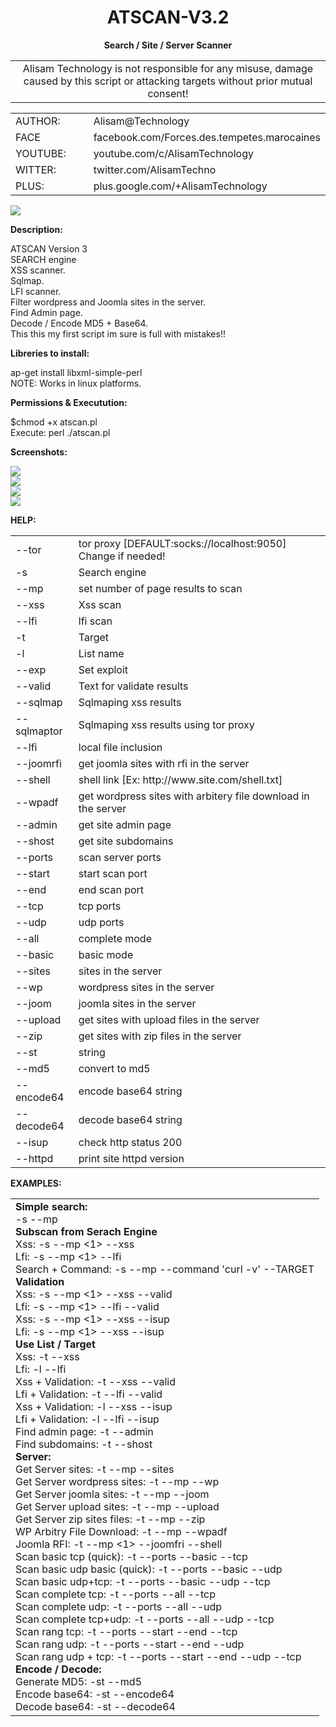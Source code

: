 <h1 align="center">ATSCAN-V3.2</h1>
<p align="center"> <b>Search / Site / Server Scanner </b></p>
<center>
<table border="0" cellpadding="0" cellspacing="2" width="100%px">
  <tr>
    <td align="center">Alisam Technology is not responsible for any misuse, damage caused by this script or attacking targets without prior mutual consent!</td>
  </tr>
</table>
</center>
<table border="0" cellpadding="0" cellspacing="2" width="100%px">
  <tr>
    <td width="30%">AUTHOR:</td><td>Alisam@Technology</td>
  </tr>
  <tr>
    <td width="30%">FACE</td><td>facebook.com/Forces.des.tempetes.marocaines</td>
  </tr>
  <tr>
    <td width="30%">YOUTUBE:</td><td>youtube.com/c/AlisamTechnology</td>
  </tr>
  <tr>
    <td width="30%">WITTER:</td><td>twitter.com/AlisamTechno</td>
  </tr>
  <tr>
    <td width="30%">PLUS:</td><td>plus.google.com/+AlisamTechnology</td>
  </tr>
</table>

<img src="http://i.imgur.com/3uTDVJq.jpg" />
<p> <b>Description: </b></p>
ATSCAN Version 3 <br /> SEARCH engine <br />XSS scanner. <br /> Sqlmap. <br /> LFI scanner.<br /> Filter wordpress and Joomla sites in the server. <br />Find Admin page.<br /> Decode / Encode MD5 + Base64. <br />This this my first script im sure is full with mistakes!! 

<p> <b>Libreries to install: </b></p>
ap-get install libxml-simple-perl <br />
NOTE: Works in linux platforms.

<p> <b>Permissions & Executution: </b></p>
$chmod +x atscan.pl </br>
Execute: perl ./atscan.pl

<p> <b>Screenshots: </b></p>
<img src="http://i.imgur.com/kAHDYnd.jpg" /><br />
<img src="http://i.imgur.com/atgEOXR.jpg" /><br />
<img src="http://i.imgur.com/dgvdZ6O.jpg" /><br />
<img src="http://i.imgur.com/U1TA0iM.jpg" /><br />

<p> <b>HELP: </b></p>
<table cellpadding="0" cellspacing="2" border="0">
  <tr>
    <td width="20%">--tor</td>
    <td>tor proxy [DEFAULT:socks://localhost:9050] Change if needed!</td>
  </tr>
  
  <tr>
    <td width="20%">-s</td>
    <td>Search engine</td>
  </tr>
  
  <tr>
    <td width="20%">--mp</td>
    <td>set number of page results to scan</td>
  </tr>
  
  <tr>
    <td width="20%">--xss</td>
    <td>Xss scan</td>
  </tr>
  
  
  <tr>
    <td width="20%">--lfi</td>
    <td>lfi scan</td>
  </tr>
  
  <tr>
    <td width="20%">-t</td>
    <td>Target</td>
  </tr>
  <tr>
    <td width="20%">-l</td>
    <td>List name</td>
  </tr>
  <tr>
    <td width="20%">--exp</td>
    <td>Set exploit</td>
  </tr>
  <tr>
    <td width="20%">--valid</td>
    <td>Text for validate results</td>
  </tr>
  <tr>
    <td width="20%">--sqlmap</td>
    <td>Sqlmaping xss results</td>
  </tr>
  <tr>
    <td width="20%">--sqlmaptor</td>
    <td>Sqlmaping xss results using tor proxy</td>
  </tr>
  <tr>
    <td width="20%">--lfi</td>
    <td>local file inclusion</td>
  </tr>
  <tr>
    <td width="20%">--joomrfi</td>
    <td>get joomla sites with rfi in the server</td>
  </tr>
  <tr>
    <td width="20%">--shell</td>
    <td>shell link [Ex: http://www.site.com/shell.txt]</td>
  </tr>
  <tr>
    <td width="20%">--wpadf</td>
    <td>get wordpress sites with arbitery file download in the server</td>
  </tr>
  <tr>
    <td width="20%">--admin</td>
    <td>get site admin page</td>
  </tr>
  <tr>
    <td width="20%">--shost</td>
    <td>get site subdomains</td>
  </tr>
  <tr>
    <td width="20%">--ports</td>
    <td>scan server ports</td>
  </tr>
  <tr>
    <td width="20%">--start</td>
    <td>start scan port</td>
  </tr>
  <tr>
    <td width="20%">--end</td>
    <td>end scan port</td>
  </tr>
  <tr>
    <td width="20%">--tcp</td>
    <td>tcp ports</td>
  </tr>
  <tr>
    <td width="20%">--udp</td>
    <td>udp ports</td>
  </tr>
  <tr>
    <td width="20%">--all</td>
    <td>complete mode</td>
  </tr>
  <tr>
    <td width="20%">--basic</td>
    <td>basic mode</td>
  </tr>
  <tr>
    <td width="20%">--sites</td>
    <td>sites in the server</td>
  </tr>
  <tr>
    <td width="20%">--wp</td>
    <td>wordpress sites in the server</td>
  </tr>
  <tr>
    <td width="20%">--joom</td>
    <td>joomla sites in the server</td>
  </tr>
  <tr>
    <td width="20%">--upload</td>
    <td>get sites with upload files in the server</td>
  </tr>
  <tr>
    <td width="20%">--zip</td>
    <td>get sites with zip files in the server</td>
  </tr>
  <tr>
    <td width="20%">--st</td>
    <td>string</td>
  </tr>
  <tr>
    <td width="20%">--md5</td>
    <td>convert to md5</td>
  </tr>
  <tr>
    <td width="20%">--encode64</td>
    <td>encode base64 string</td>
  </tr>
  <tr>
    <td width="20%">--decode64</td>
    <td>decode base64 string</td>
  </tr>
  <tr>
    <td width="20%">--isup</td>
    <td>check http status 200</td>
  </tr>
  <tr>
    <td width="20%">--httpd</td>
    <td>print site httpd version</td>
  </tr>
</table>
<p> <b>EXAMPLES: </b></p>
<table cellpadding="0" cellspacing="2" border="0">
  <tr>
    <td>
    <b>Simple search:</b><BR/>
    -s <dork> --mp <number of page results to scan><BR/>
    <B>Subscan from Serach Engine</B><BR/>
    Xss: -s <dork> --mp <1> --xss<BR/>
    Lfi: -s <dork> --mp <1> --lfi<BR/>
    Search + Command: -s <dork> --mp <value> --command 'curl -v' --TARGET<BR/>
    <b>Validation</b><BR/>
    Xss: -s <dork> --mp <1> --xss --valid <txt><BR/>
    Lfi: -s <dork> --mp <1> --lfi --valid <txt><BR/>
    Xss: -s <dork> --mp <1> --xss --isup<BR/>
    Lfi: -s <dork> --mp <1> --xss --isup<BR/>
    <b>Use List / Target</b><BR/>
    Xss: -t <target> --xss<BR/>
    Lfi: -l <target> --lfi<BR/>
    Xss + Validation: -t <target> --xss --valid <txt><BR/>
    Lfi + Validation: -t <target> --lfi --valid <txt> <BR/>
    Xss + Validation: -l <list.txt> --xss --isup<BR/>
    Lfi + Validation: -l <list.txt> --lfi --isup <BR/>
    Find admin page: -t <target> --admin <BR/>
    Find subdomains: -t <target> --shost <BR/>
    <b>Server:  </b><BR/>
    Get Server sites: -t <ip> --mp <value> --sites <BR/>
    Get Server wordpress sites: -t <ip> --mp <value> --wp  <BR/>
    Get Server joomla sites: -t <ip> --mp <value> --joom  <BR/>
    Get Server upload sites: -t <ip> --mp <value> --upload  <BR/>
    Get Server zip sites files: -t <ip> --mp <value> --zip  <BR/>
    WP Arbitry File Download: -t <ip> --mp <value> --wpadf  <BR/>
    Joomla RFI: -t <ip> --mp <1> --joomfri --shell <shell link> <BR/>
    Scan basic tcp (quick): -t <ip> --ports --basic --tcp <BR/>
    Scan basic udp basic (quick): -t <ip> --ports --basic --udp <BR/>
    Scan basic udp+tcp: -t <ip> --ports --basic --udp --tcp <BR/>
    Scan complete tcp: -t <ip> --ports --all --tcp <BR/>
    Scan complete udp: -t <ip> --ports --all --udp <BR/>
    Scan complete tcp+udp: -t <ip> --ports --all --udp --tcp <BR/>
    Scan rang tcp: -t <ip> --ports --start --end --tcp <BR/>
    Scan rang udp: -t <ip> --ports --start --end --udp <BR/>
    Scan rang udp + tcp: -t <ip> --ports --start <value> --end <value> --udp --tcp <BR/>
    <b>Encode / Decode:  </b><BR/>
    Generate MD5: -st <string> --md5  <BR/>
    Encode base64: -st <string> --encode64  <BR/>
    Decode base64: -st <string> --decode64  <BR/>
    </td>
  </tr>
</table>


